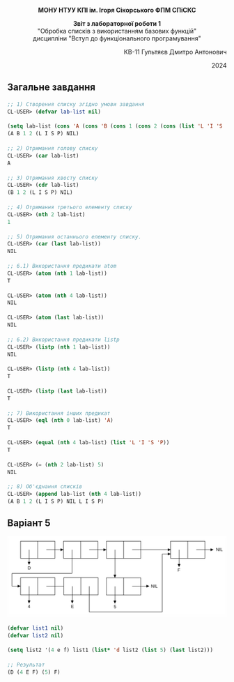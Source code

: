 <p align="center"><b>МОНУ НТУУ КПІ ім. Ігоря Сікорського ФПМ СПіСКС</b></p>
<p align="center">
<b>Звіт з лабораторної роботи 1</b><br/>
"Обробка списків з використанням базових функцій"<br/>
дисципліни "Вступ до функціонального програмування"
</p>

<p align="right">КВ-11 Гультяєв Дмитро Антонович<p>
<p align="right">2024<p>
  
## Загальне завдання
```lisp
;; 1) Створення списку згідно умови завдання
CL-USER> (defvar lab-list nil)

(setq lab-list (cons 'A (cons 'B (cons 1 (cons 2 (cons (list 'L 'I 'S 'P) (list nil)))))))
(A B 1 2 (L I S P) NIL)

;; 2) Отримання голову списку
CL-USER> (car lab-list)
A

;; 3) Отримання хвосту списку
CL-USER> (cdr lab-list)
(B 1 2 (L I S P) NIL)

;; 4) Отримання третього елементу списку
CL-USER> (nth 2 lab-list)
1

;; 5) Отримання останнього елементу списку.
CL-USER> (car (last lab-list))
NIL

;; 6.1) Використання предикати atom
CL-USER> (atom (nth 1 lab-list))
T

CL-USER> (atom (nth 4 lab-list))
NIL

CL-USER> (atom (last lab-list))
NIL

;; 6.2) Використання предикати listp
CL-USER> (listp (nth 1 lab-list))
NIL

CL-USER> (listp (nth 4 lab-list))
T

CL-USER> (listp (last lab-list))
T

;; 7) Використання інших предикат
CL-USER> (eql (nth 0 lab-list) 'A)
T

CL-USER> (equal (nth 4 lab-list) (list 'L 'I 'S 'P))
T

CL-USER> (= (nth 2 lab-list) 5)
NIL

;; 8) Об'єднання списків
CL-USER> (append lab-list (nth 4 lab-list))
(A B 1 2 (L I S P) NIL L I S P)
```
## Варіант 5
<p align="center">
<img src="task2-var5.jpg">
</p>

```lisp
(defvar list1 nil)
(defvar list2 nil)

(setq list2 '(4 e f) list1 (list* 'd list2 (list 5) (last list2)))

;; Результат
(D (4 E F) (5) F)
```
